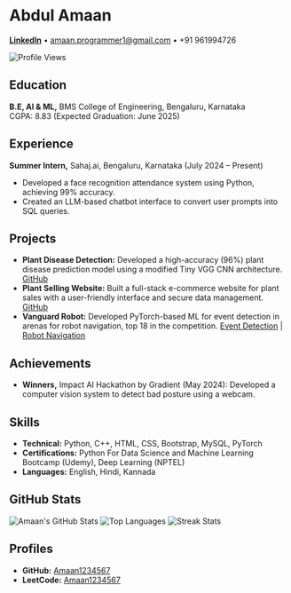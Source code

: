 # Abdul Amaan

**[LinkedIn](https://www.linkedin.com/in/abdul-amaan-160770224/)** • amaan.programmer1@gmail.com • +91 961994726

![Profile Views](https://komarev.com/ghpvc/?username=Amaan1234567&style=flat-square&color=blue)

## Education
**B.E, AI & ML,** BMS College of Engineering, Bengaluru, Karnataka  
CGPA: 8.83 (Expected Graduation: June 2025)

## Experience
**Summer Intern,** Sahaj.ai, Bengaluru, Karnataka (July 2024 – Present)
- Developed a face recognition attendance system using Python, achieving 99% accuracy.
- Created an LLM-based chatbot interface to convert user prompts into SQL queries.

## Projects
- **Plant Disease Detection:** Developed a high-accuracy (96%) plant disease prediction model using a modified Tiny VGG CNN architecture. [GitHub](https://github.com/Amaan1234567/Plant-disease-detection)
- **Plant Selling Website:** Built a full-stack e-commerce website for plant sales with a user-friendly interface and secure data management. [GitHub](https://github.com/Amaan1234567/WAD-project)
- **Vanguard Robot:** Developed PyTorch-based ML for event detection in arenas for robot navigation, top 18 in the competition. [Event Detection](https://youtu.be/dgk_xaOlViE) | [Robot Navigation](https://youtu.be/6APTjBXlA08)

## Achievements
- **Winners,** Impact AI Hackathon by Gradient (May 2024): Developed a computer vision system to detect bad posture using a webcam.

## Skills
- **Technical:** Python, C++, HTML, CSS, Bootstrap, MySQL, PyTorch
- **Certifications:** Python For Data Science and Machine Learning Bootcamp (Udemy), Deep Learning (NPTEL)
- **Languages:** English, Hindi, Kannada

## GitHub Stats
![Amaan's GitHub Stats](https://github-readme-stats.vercel.app/api?username=Amaan1234567&show_icons=true&theme=dark)
![Top Languages](https://github-readme-stats.vercel.app/api/top-langs/?username=Amaan1234567&layout=compact&theme=dark)
![Streak Stats](https://github-readme-streak-stats.herokuapp.com/?user=Amaan1234567&theme=dark)

## Profiles
- **GitHub:** [Amaan1234567](https://github.com/Amaan1234567)
- **LeetCode:** [Amaan1234567](https://leetcode.com/u/Amaan1234567/)
